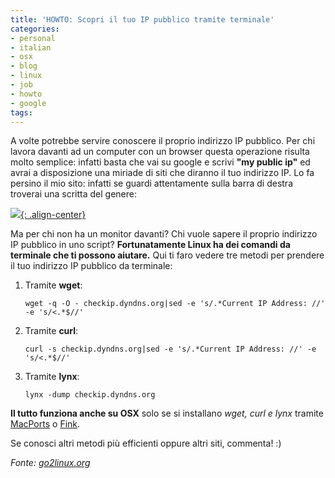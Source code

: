 ```yaml
---
title: 'HOWTO: Scopri il tuo IP pubblico tramite terminale'
categories:
- personal
- italian
- osx
- blog
- linux
- job
- howto
- google
tags:
---
```

A volte potrebbe servire conoscere il proprio indirizzo IP pubblico. Per chi
lavora davanti ad un computer con un browser questa operazione risulta molto
semplice: infatti basta che vai su google e scrivi **"my public ip"** ed avrai
a disposizione una miriade di siti che diranno il tuo indirizzo IP. Lo fa
persino il mio sito: infatti se guardi attentamente sulla barra di destra
troverai una scritta del genere:

[![]({{site.url}}/images/statistiche.png){: .align-center}]({{site.url}}/images/statistiche.png)

Ma per chi non ha un monitor davanti? Chi vuole sapere il proprio indirizzo IP
pubblico in uno script? **Fortunatamente Linux ha dei comandi da terminale che
ti possono aiutare.** Qui ti faro vedere tre metodi per prendere il tuo
indirizzo IP pubblico da terminale:

  1. Tramite **wget**: 

     ```
     wget -q -O - checkip.dyndns.org|sed -e 's/.*Current IP Address: //' -e 's/<.*$//'
     ```
  2. Tramite **curl**:

     ```
     curl -s checkip.dyndns.org|sed -e 's/.*Current IP Address: //' -e 's/<.*$//'
     ```
  3. Tramite **lynx**:

     ```
     lynx -dump checkip.dyndns.org
     ```

**Il tutto funziona anche su OSX** solo se si installano _wget, curl e lynx_ tramite [MacPorts](http://www.macports.org/) o [Fink](http://www.finkproject.org/).

Se conosci altri metodi più efficienti oppure altri siti, commenta! :)

_Fonte: [go2linux.org](http://www.go2linux.org/what-is-my-public-ip-address-with-linux)_
